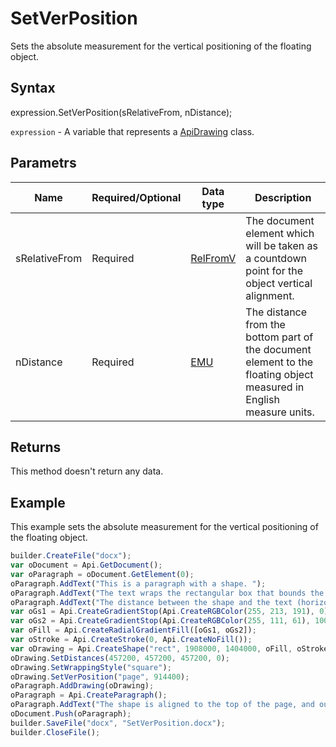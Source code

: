 # SetVerPosition

Sets the absolute measurement for the vertical positioning of the floating object.

## Syntax

expression.SetVerPosition(sRelativeFrom, nDistance);

`expression` - A variable that represents a [ApiDrawing](../ApiDrawing.md) class.

## Parametrs

| **Name** | **Required/Optional** | **Data type** | **Description** |
| ------------- | ------------- | ------------- | ------------- |
| sRelativeFrom | Required | [RelFromV](../../../Enumerations/RelFromV.md) | The document element which will be taken as a countdown point for the object vertical alignment. |
| nDistance | Required | [EMU](../../../Enumerations/Emu.md) | The distance from the bottom part of the document element to the floating object measured in English measure units. |

## Returns

This method doesn't return any data.

## Example

This example sets the absolute measurement for the vertical positioning of the floating object.

```javascript
builder.CreateFile("docx");
var oDocument = Api.GetDocument();
var oParagraph = oDocument.GetElement(0);
oParagraph.AddText("This is a paragraph with a shape. ");
oParagraph.AddText("The text wraps the rectangular box that bounds the object. ");
oParagraph.AddText("The distance between the shape and the text (horizontally) is half an inch (457200 English measure units).");
var oGs1 = Api.CreateGradientStop(Api.CreateRGBColor(255, 213, 191), 0);
var oGs2 = Api.CreateGradientStop(Api.CreateRGBColor(255, 111, 61), 100000);
var oFill = Api.CreateRadialGradientFill([oGs1, oGs2]);
var oStroke = Api.CreateStroke(0, Api.CreateNoFill());
var oDrawing = Api.CreateShape("rect", 1908000, 1404000, oFill, oStroke);
oDrawing.SetDistances(457200, 457200, 457200, 0);
oDrawing.SetWrappingStyle("square");
oDrawing.SetVerPosition("page", 914400);
oParagraph.AddDrawing(oDrawing);
oParagraph = Api.CreateParagraph();
oParagraph.AddText("The shape is aligned to the top of the page, and outstands from the page top 1 inch.");
oDocument.Push(oParagraph);
builder.SaveFile("docx", "SetVerPosition.docx");
builder.CloseFile();
```